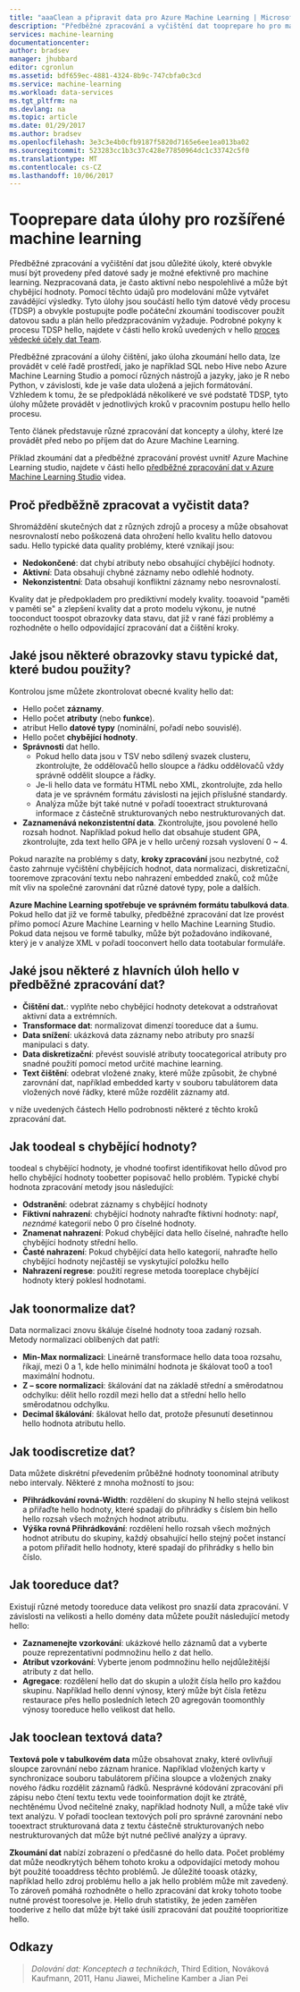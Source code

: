 ```yaml
---
title: "aaaClean a připravit data pro Azure Machine Learning | Microsoft Docs"
description: "Předběžné zpracování a vyčištění dat tooprepare ho pro machine learning."
services: machine-learning
documentationcenter: 
author: bradsev
manager: jhubbard
editor: cgronlun
ms.assetid: bdf659ec-4881-4324-8b9c-747cbfa0c3cd
ms.service: machine-learning
ms.workload: data-services
ms.tgt_pltfrm: na
ms.devlang: na
ms.topic: article
ms.date: 01/29/2017
ms.author: bradsev
ms.openlocfilehash: 3e3c3e4b0cfb9187f5820d7165e6ee1ea013ba02
ms.sourcegitcommit: 523283cc1b3c37c428e77850964dc1c33742c5f0
ms.translationtype: MT
ms.contentlocale: cs-CZ
ms.lasthandoff: 10/06/2017
---
```

# <a name="tasks-tooprepare-data-for-enhanced-machine-learning"></a>Tooprepare data úlohy pro rozšířené machine learning
Předběžné zpracování a vyčištění dat jsou důležité úkoly, které obvykle musí být provedeny před datové sady je možné efektivně pro machine learning. Nezpracovaná data, je často aktivní nebo nespolehlivé a může být chybějící hodnoty. Pomocí těchto údajů pro modelování může vytvářet zavádějící výsledky. Tyto úlohy jsou součástí hello tým datové vědy procesu (TDSP) a obvykle postupujte podle počáteční zkoumání toodiscover použít datovou sadu a plán hello předzpracováním vyžaduje. Podrobné pokyny k procesu TDSP hello, najdete v části hello kroků uvedených v hello [proces vědecké účely dat Team](https://azure.microsoft.com/documentation/learning-paths/cortana-analytics-process/).

Předběžné zpracování a úlohy čištění, jako úloha zkoumání hello data, lze provádět v celé řadě prostředí, jako je například SQL nebo Hive nebo Azure Machine Learning Studio a pomocí různých nástrojů a jazyky, jako je R nebo Python, v závislosti, kde je vaše data uložená a jejich formátování. Vzhledem k tomu, že se předpokládá několikeré ve své podstatě TDSP, tyto úlohy můžete provádět v jednotlivých kroků v pracovním postupu hello hello procesu.

Tento článek představuje různé zpracování dat koncepty a úlohy, které lze provádět před nebo po příjem dat do Azure Machine Learning.

Příklad zkoumání dat a předběžné zpracování provést uvnitř Azure Machine Learning studio, najdete v části hello [předběžné zpracování dat v Azure Machine Learning Studio](https://azure.microsoft.com/documentation/videos/preprocessing-data-in-azure-ml-studio/) videa.

## <a name="why-pre-process-and-clean-data"></a>Proč předběžně zpracovat a vyčistit data?
Shromáždění skutečných dat z různých zdrojů a procesy a může obsahovat nesrovnalostí nebo poškozená data ohrožení hello kvalitu hello datovou sadu. Hello typické data quality problémy, které vznikají jsou:

* **Nedokončené**: dat chybí atributy nebo obsahující chybějící hodnoty.
* **Aktivní**: Data obsahují chybné záznamy nebo odlehlé hodnoty.
* **Nekonzistentní**: Data obsahují konfliktní záznamy nebo nesrovnalostí.

Kvality dat je předpokladem pro prediktivní modely kvality. tooavoid "paměti v paměti se" a zlepšení kvality dat a proto modelu výkonu, je nutné tooconduct toospot obrazovky data stavu, dat již v rané fázi problémy a rozhodněte o hello odpovídající zpracování dat a čištění kroky.

## <a name="what-are-some-typical-data-health-screens-that-are-employed"></a>Jaké jsou některé obrazovky stavu typické dat, které budou použity?
Kontrolou jsme můžete zkontrolovat obecné kvality hello dat:

* Hello počet **záznamy**.
* Hello počet **atributy** (nebo **funkce**).
* atribut Hello **datové typy** (nominální, pořadí nebo souvislé).
* Hello počet **chybějící hodnoty**.
* **Správnosti** dat hello.
  * Pokud hello data jsou v TSV nebo sdílený svazek clusteru, zkontrolujte, že oddělovačů hello sloupce a řádku oddělovačů vždy správně oddělit sloupce a řádky.
  * Je-li hello data ve formátu HTML nebo XML, zkontrolujte, zda hello data je ve správném formátu závislosti na jejich příslušné standardy.
  * Analýza může být také nutné v pořadí tooextract strukturovaná informace z částečně strukturovaných nebo nestrukturovaných dat.
* **Zaznamenává nekonzistentní data**. Zkontrolujte, jsou povolené hello rozsah hodnot. Například pokud hello dat obsahuje student GPA, zkontrolujte, zda text hello GPA je v hello určený rozsah vyslovení 0 ~ 4.

Pokud narazíte na problémy s daty, **kroky zpracování** jsou nezbytné, což často zahrnuje vyčištění chybějících hodnot, data normalizaci, diskretizační, tooremove zpracování textu nebo nahrazení embedded znaků, což může mít vliv na společné zarovnání dat různé datové typy, pole a dalších.

**Azure Machine Learning spotřebuje ve správném formátu tabulková data**.  Pokud hello dat již ve formě tabulky, předběžné zpracování dat lze provést přímo pomocí Azure Machine Learning v hello Machine Learning Studio.  Pokud data nejsou ve formě tabulky, může být požadováno indikované, který je v analýze XML v pořadí tooconvert hello data tootabular formuláře.  

## <a name="what-are-some-of-hello-major-tasks-in-data-pre-processing"></a>Jaké jsou některé z hlavních úloh hello v předběžné zpracování dat?
* **Čištění dat.**: vyplňte nebo chybějící hodnoty detekovat a odstraňovat aktivní data a extrémních.
* **Transformace dat**: normalizovat dimenzí tooreduce dat a šumu.
* **Data snížení**: ukázková data záznamy nebo atributy pro snazší manipulaci s daty.
* **Data diskretizační**: převést souvislé atributy toocategorical atributy pro snadné použití pomocí metod určité machine learning.
* **Text čištění**: odebrat vložené znaky, které může způsobit, že chybné zarovnání dat, například embedded karty v souboru tabulátorem data vložených nové řádky, které může rozdělit záznamy atd.

v níže uvedených částech Hello podrobnosti některé z těchto kroků zpracování dat.

## <a name="how-toodeal-with-missing-values"></a>Jak toodeal s chybějící hodnoty?
toodeal s chybějící hodnoty, je vhodné toofirst identifikovat hello důvod pro hello chybějící hodnoty toobetter popisovač hello problém. Typické chybí hodnota zpracování metody jsou následující:

* **Odstranění**: odebrat záznamy s chybějící hodnoty
* **Fiktivní nahrazení**: chybějící hodnoty nahraďte fiktivní hodnoty: např, *neznámé* kategorií nebo 0 pro číselné hodnoty.
* **Znamenat nahrazení**: Pokud chybějící data hello číselné, nahraďte hello chybějící hodnoty střední hello.
* **Časté nahrazení**: Pokud chybějící data hello kategorií, nahraďte hello chybějící hodnoty nejčastěji se vyskytující položku hello
* **Nahrazení regrese**: použití regrese metoda tooreplace chybějící hodnoty který poklesl hodnotami.  

## <a name="how-toonormalize-data"></a>Jak toonormalize dat?
Data normalizaci znovu škáluje číselné hodnoty tooa zadaný rozsah. Metody normalizaci oblíbených dat patří:

* **Min-Max normalizaci**: Lineárně transformace hello data tooa rozsahu, říkají, mezi 0 a 1, kde hello minimální hodnota je škálovat too0 a too1 maximální hodnotu.
* **Z – score normalizaci**: škálování dat na základě střední a směrodatnou odchylku: dělit hello rozdíl mezi hello dat a střední hello hello směrodatnou odchylku.
* **Decimal škálování**: škálovat hello dat, protože přesunutí desetinnou hello hodnota atributu hello.  

## <a name="how-toodiscretize-data"></a>Jak toodiscretize dat?
Data můžete diskrétní převedením průběžné hodnoty toonominal atributy nebo intervaly. Některé z mnoha možností to jsou:

* **Přihrádkování rovná-Width**: rozdělení do skupiny N hello stejná velikost a přiřaďte hello hodnoty, které spadají do přihrádky s číslem bin hello hello rozsah všech možných hodnot atributu.
* **Výška rovná Přihrádkování**: rozdělení hello rozsah všech možných hodnot atributu do skupiny, každý obsahující hello stejný počet instancí a potom přiřadit hello hodnoty, které spadají do přihrádky s hello bin číslo.  

## <a name="how-tooreduce-data"></a>Jak tooreduce dat?
Existují různé metody tooreduce data velikost pro snazší data zpracování. V závislosti na velikosti a hello domény data můžete použít následující metody hello:

* **Zaznamenejte vzorkování**: ukázkové hello záznamů dat a vyberte pouze reprezentativní podmnožinu hello z dat hello.
* **Atribut vzorkování**: Vyberte jenom podmnožinu hello nejdůležitější atributy z dat hello.  
* **Agregace**: rozdělení hello dat do skupin a uložit čísla hello pro každou skupinu. Například hello denní výnosy, který může být čísla řetězu restaurace přes hello posledních letech 20 agregován toomonthly výnosy tooreduce hello velikost dat hello.  

## <a name="how-tooclean-text-data"></a>Jak tooclean textová data?
**Textová pole v tabulkovém data** může obsahovat znaky, které ovlivňují sloupce zarovnání nebo záznam hranice. Například vložených karty v synchronizace souboru tabulátorem příčina sloupce a vložených znaky nového řádku rozdělit záznamů řádků. Nesprávné kódování zpracování při zápisu nebo čtení textu textu vede tooinformation dojít ke ztrátě, nechtěnému Úvod nečitelné znaky, například hodnoty Null, a může také vliv text analýzu. V pořadí tooclean textových polí pro správné zarovnání nebo tooextract strukturovaná data z textu částečně strukturovaných nebo nestrukturovaných dat může být nutné pečlivé analýzy a úpravy.

**Zkoumání dat** nabízí zobrazení o předčasné do hello data. Počet problémy dat může neodkrytých během tohoto kroku a odpovídající metody mohou být použité tooaddress těchto problémů.  Je důležité tooask otázky, například hello zdroj problému hello a jak hello problém může mít zavedený. To zároveň pomáhá rozhodněte o hello zpracování dat kroky tohoto toobe nutné provést tooresolve je. Hello druh statistiky, že jeden zaměřen tooderive z hello dat může být také úsilí zpracování dat použité tooprioritize hello.

## <a name="references"></a>Odkazy
> *Dolování dat: Konceptech a technikách*, Third Edition, Nováková Kaufmann, 2011, Hanu Jiawei, Micheline Kamber a Jian Pei
> 
> 

